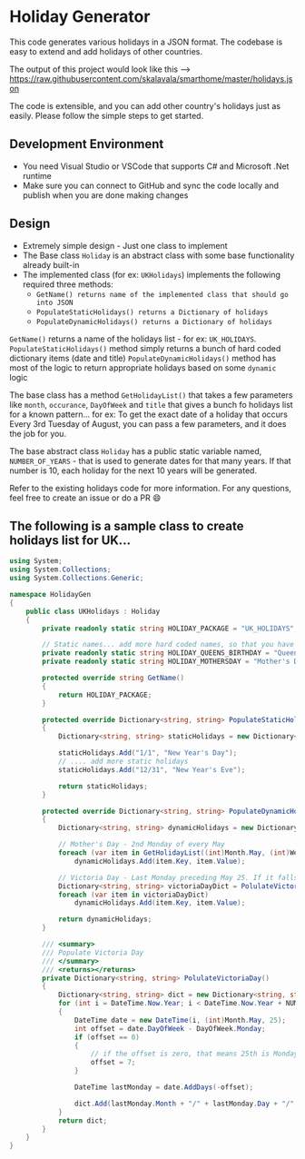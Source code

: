 # Holiday Generator

This code generates various holidays in a JSON format. The codebase is easy to extend and add holidays of other countries.

The output of this project would look like this --> https://raw.githubusercontent.com/skalavala/smarthome/master/holidays.json

The code is extensible, and you can add other country's holidays just as easily. Please follow the simple steps to get started.

## Development Environment
* You need Visual Studio or VSCode that supports C# and Microsoft .Net runtime
* Make sure you can connect to GitHub and sync the code locally and publish when you are done making changes

## Design

* Extremely simple design - Just one class to implement
* The Base class `Holiday` is an abstract class with some base functionality already built-in
* The implemented class (for ex: `UKHolidays`) implements the following required three methods:
  * `GetName() returns name of the implemented class that should go into JSON`
  * `PopulateStaticHolidays() returns a Dictionary of holidays `
  * `PopulateDynamicHolidays() returns a Dictionary of holidays`

`GetName()` returns a name of the holidays list - for ex: `UK_HOLIDAYS`.
`PopulateStaticHolidays()` method simply returns a bunch of hard coded dictionary items (date and title)
`PopulateDynamicHolidays()` method has most of the logic to return appropriate holidays based on some `dynamic` logic

The base class has a method `GetHolidayList()` that takes a few parameters like `month`, `occurance`, `DayOfWeek` and `title` that gives a bunch fo holidays list for a known pattern... for ex: To get the exact date of a holiday that occurs  Every 3rd Tuesday of August, you can pass a few parameters, and it does the job for you.

The base abstract class `Holiday` has a public static variable named, `NUMBER_OF_YEARS` - that is used to generate dates for that many years. If that number is 10, each holiday for the next 10 years will be generated.

Refer to the existing holidays code for more information. For any questions, feel free to create an issue or do a PR :smile:

## The following is a sample class to create holidays list for UK...

```c#
using System;
using System.Collections;
using System.Collections.Generic;

namespace HolidayGen
{
    public class UKHolidays : Holiday
    {
        private readonly static string HOLIDAY_PACKAGE = "UK_HOLIDAYS";

        // Static names... add more hard coded names, so that you have one place to modify later
        private readonly static string HOLIDAY_QUEENS_BIRTHDAY = "Queen's Birthday!";
		private readonly static string HOLIDAY_MOTHERSDAY = "Mother's Day!";

        protected override string GetName()
        {
            return HOLIDAY_PACKAGE;
        }

        protected override Dictionary<string, string> PopulateStaticHolidays()
        {
            Dictionary<string, string> staticHolidays = new Dictionary<string, string>(16);

            staticHolidays.Add("1/1", "New Year's Day");
			// .... add more static holidays
            staticHolidays.Add("12/31", "New Year's Eve");

            return staticHolidays;
        }

        protected override Dictionary<string, string> PopulateDynamicHolidays()
        {
            Dictionary<string, string> dynamicHolidays = new Dictionary<string, string>(16);

            // Mother's Day - 2nd Monday of every May
            foreach (var item in GetHolidayList((int)Month.May, (int)Week.SecondWeek, DayOfWeek.Sunday, HOLIDAY_MOTHERSDAY))
                dynamicHolidays.Add(item.Key, item.Value);

            // Victoria Day - Last Monday preceding May 25. If it falls on 25, go back to previous Monday
            Dictionary<string, string> victoriaDayDict = PolulateVictoriaDay();
            foreach (var item in victoriaDayDict)
                dynamicHolidays.Add(item.Key, item.Value);

            return dynamicHolidays;
        }

        /// <summary>
        /// Populate Victoria Day
        /// </summary>
        /// <returns></returns>
        private Dictionary<string, string> PolulateVictoriaDay()
        {
            Dictionary<string, string> dict = new Dictionary<string, string>();
            for (int i = DateTime.Now.Year; i < DateTime.Now.Year + NUMBER_OF_YEARS; i++)
            {
                DateTime date = new DateTime(i, (int)Month.May, 25);
                int offset = date.DayOfWeek - DayOfWeek.Monday;
                if (offset == 0)
                {
                    // if the offset is zero, that means 25th is Monday. We need to go back 7 days
                    offset = 7;
                }

                DateTime lastMonday = date.AddDays(-offset);

                dict.Add(lastMonday.Month + "/" + lastMonday.Day + "/" + lastMonday.Year, HOLIDAY_VICTORIADAY);
            }
            return dict;
        }
    }
}
```
